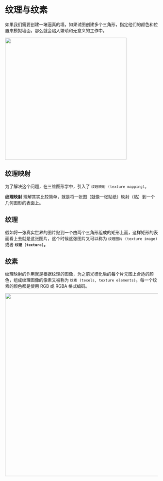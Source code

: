 # 纹理与纹素

如果我们需要创建一堵逼真的墙，如果试图创建多个三角形，指定他们的颜色和位置来模拟墙面，那么就会陷入繁琐和无意义的工作中。

<img src="https://github.com/zqiangxu/webgl/blob/main/assets/book/chapter1/lesson01/wall.png?raw=true" width="400px"/>


## 纹理映射

为了解决这个问题，在三维图形学中，引入了 `纹理映射 (texture mapping)`。

**纹理映射** 理解其实比较简单，就是将一张图（就像一张贴纸）映射（贴）到一个几何图形的表面上。

## 纹理

假如将一张真实世界的图片贴到一个由两个三角形组成的矩形上面，这样矩形的表面看上去就是这张图片，这个时候这张图片又可以称为 `纹理图片 (texture image)` 或者 **`纹理 (texture)`。**

## 纹素

纹理映射的作用就是根据纹理的图像，为之前光栅化后的每个片元图上合适的颜色，组成纹理图像的像素又被称为 `纹素 (texels, texture elements)`。每一个纹素的颜色都是使用 RGB 或 RGBA 格式编码。

<img src="https://github.com/zqiangxu/webgl/blob/main/assets/book/chapter1/lesson01/texels.png?raw=true" width="600px"/>